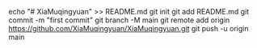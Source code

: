 echo "# XiaMuqingyuan" >> README.md
git init
git add README.md
git commit -m "first commit"
git branch -M main
git remote add origin https://github.com/XiaMuqingyuan/XiaMuqingyuan.git
git push -u origin main
